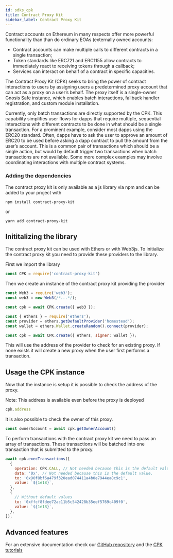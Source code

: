 ```yaml
---
id: sdks_cpk
title: Contract Proxy Kit
sidebar_label: Contract Proxy Kit
---
```


Contract accounts on Ethereum in many respects offer more powerful functionality than than do ordinary EOAs (externally owned accounts:

* Contract accounts can make multiple calls to different contracts in a single transaction;
* Token standards like ERC721 and ERC1155 allow contracts to immediately react to receiving tokens through a callback;
* Services can interact on behalf of a contract in specific capacities.

The Contract Proxy Kit (CPK) seeks to bring the power of contract interactions to users by assigning users a predetermined proxy account that can act as a proxy on a user’s behalf. The proxy itself is a single-owner Gnosis Safe instance, which enables batch interactions, fallback handler registration, and custom module installation.

Currently, only batch transactions are directly supported by the CPK. This capability simplifies user flows for dapps that require multiple, sequential interactions with different contracts to be done in what should be a single transaction. For a prominent example, consider most dapps using the ERC20 standard. Often, dapps have to ask the user to approve an amount of ERC20 to be used before asking a dapp contract to pull the amount from the user’s account. This is a common pair of transactions which should be a single action, but would by default trigger two transactions when batch transactions are not available. Some more complex examples may involve coordinating interactions with multiple contract systems.

### Adding the dependencies

The contract proxy kit is only available as a js library via npm and can be added to your project with

`npm install contract-proxy-kit`

or

`yarn add contract-proxy-kit`


## Inititalizing the library

The contract proxy kit can be used with Ethers or with Web3js. To initialize the contract proxy kit you need to provide these providers to the library.

First we import the library
```js
const CPK = require('contract-proxy-kit')
```

Then we create an instance of the contract proxy kit providing the provider

<!--DOCUSAURUS_CODE_TABS-->
<!--Ethers-->
```js
const Web3 = require('web3');
const web3 = new Web3(/*...*/);

const cpk = await CPK.create({ web3 });
```
<!--Web3-->
```js
const { ethers } = require('ethers');
const provider = ethers.getDefaultProvider('homestead');
const wallet = ethers.Wallet.createRandom().connect(provider);

const cpk = await CPK.create({ ethers, signer: wallet });
```
<!--END_DOCUSAURUS_CODE_TABS-->

This will use the address of the provider to check for an existing proxy. If none exists it will create a new proxy when the user first performs a transaction.

## Usage the CPK instance

Now that the instance is setup it is possible to check the address of the proxy.

Note: This address is available even before the proxy is deployed

```js
cpk.address
```

It is also possible to check the owner of this proxy.

```js
const ownerAccount = await cpk.getOwnerAccount()
```

To perform transactions with the contract proxy kit we need to pass an array of transactions. These transactions will be batched into one transaction that is submitted to the proxy.

```js
await cpk.execTransactions([
  {
    operation: CPK.CALL, // Not needed because this is the default value.
    data: '0x', // Not needed because this is the default value.
    to: '0x90f8bf6a479f320ead074411a4b0e7944ea8c9c1',
    value: `${1e18}`,
  },
  {
    // Without default values
    to: '0xffcf8fdee72ac11b5c542428b35eef5769c409f0',
    value: `${1e18}`,
  },
]);
```

## Advanced features

For an extensive documentation check our [GitHub repository](https://github.com/gnosis/contract-proxy-kit) and the [CPK tutorials](sdks_04_tutorials.md)

